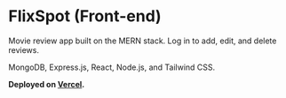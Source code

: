 # FlixSpot (Front-end)

Movie review app built on the MERN stack. Log in to add, edit, and delete reviews.

MongoDB, Express.js, React, Node.js, and Tailwind CSS.

**Deployed on [Vercel](https://flixspot.vercel.app).**